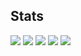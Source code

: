 ## Stats
![](http://github-profile-summary-cards.vercel.app/api/cards/profile-details?username=yamaki-87&theme=2077)
![](http://github-profile-summary-cards.vercel.app/api/cards/repos-per-language?username=yamaki-87&theme=2077)
![](http://github-profile-summary-cards.vercel.app/api/cards/most-commit-language?username=yamaki-87&theme=2077)
![](http://github-profile-summary-cards.vercel.app/api/cards/stats?username=yamaki-87&theme=2077)
![](http://github-profile-summary-cards.vercel.app/api/cards/productive-time?username=yamaki-87&theme=2077&utcOffset=9)

